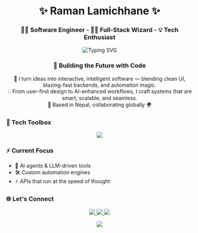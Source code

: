 <h1 align="center">✨ Raman Lamichhane ✨</h1>
<h3 align="center"> 👨‍💻 Software Engineer  -  🧙‍♂️ Full-Stack Wizard   -  💡 Tech Enthusiast </h3>

<p align="center">
  <img src="https://readme-typing-svg.demolab.com?font=Fira+Code&size=22&pause=1000&color=1B9789&center=true&vCenter=true&width=600&lines=React+%7C+Next.js+%7C+TypeScript;Python+%7C+FastAPI;Node.js+%7C+NestJS+%7C+Express;AI+Integration+%7C+Workflow+Automation" alt="Typing SVG" />
</p>


<div align="center">

### 🚀 Building the Future with Code

🧠 I turn ideas into interactive, intelligent software — blending clean UI, blazing-fast backends, and automation magic.  
💡 From user-first design to AI-enhanced workflows, I craft systems that are smart, scalable, and seamless.  
📍 Based in Nepal, collaborating globally 🌍

</div>


### 🧰 Tech Toolbox

<p align="center">
  <img src="https://skillicons.dev/icons?i=react,nextjs,ts,js,nodejs,express,nestjs,python,fastapi,docker,git,linux,vscode" />
</p>


### ⚡ Current Focus

- 🤖 AI agents & LLM-driven tools  
- 🛠️ Custom automation engines  
- ⚡ APIs that run at the speed of thought


### 🌐 Let's Connect

<p align="center">
  <a href="https://lraman.com.np" target="_blank">
    <img src="https://img.shields.io/badge/🌐 Website-lraman.com.np-0A66C2?style=for-the-badge&logo=internet-explorer&logoColor=white" />
  </a>
  <a href="https://github.com/ramanic" target="_blank">
    <img src="https://img.shields.io/badge/🐙 GitHub-@ramanic-181717?style=for-the-badge&logo=github&logoColor=white" />
  </a>
  <a href="https://www.linkedin.com/in/ramanic/" target="_blank">
    <img src="https://img.shields.io/badge/🔗 LinkedIn-@ramanic-0077B5?style=for-the-badge&logo=linkedin&logoColor=white" />
  </a>
 
</p>


<div align="center">
  <img src="https://capsule-render.vercel.app/api?type=waving&color=0:36BCF7,100:6E40C9&height=120&section=footer"/>
</div>
